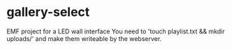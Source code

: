 # gallery-select
EMF project for a LED wall interface 
You need to 'touch playlist.txt && mkdir uploads/' and make them writeable by the webserver.
